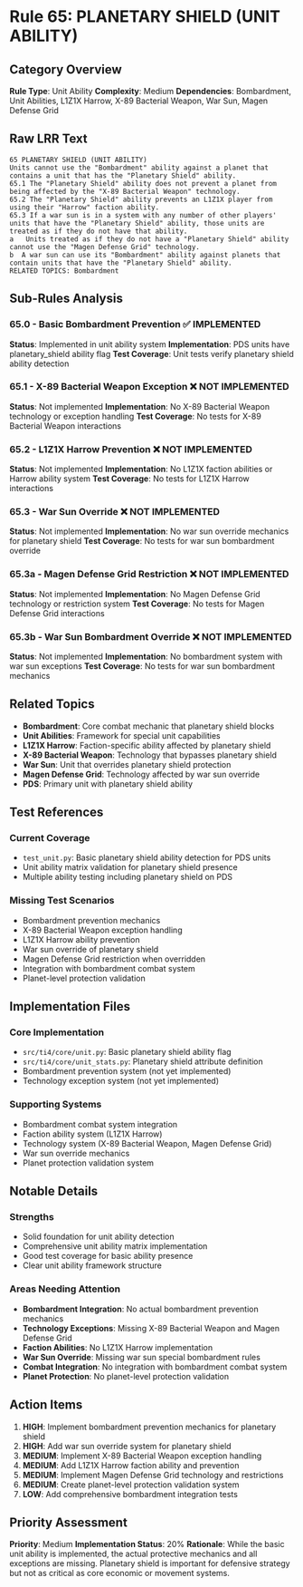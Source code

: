 # Rule 65: PLANETARY SHIELD (UNIT ABILITY)

## Category Overview
**Rule Type**: Unit Ability
**Complexity**: Medium
**Dependencies**: Bombardment, Unit Abilities, L1Z1X Harrow, X-89 Bacterial Weapon, War Sun, Magen Defense Grid

## Raw LRR Text
```
65 PLANETARY SHIELD (UNIT ABILITY)
Units cannot use the "Bombardment" ability against a planet that contains a unit that has the "Planetary Shield" ability.
65.1 The "Planetary Shield" ability does not prevent a planet from being affected by the "X-89 Bacterial Weapon" technology.
65.2 The "Planetary Shield" ability prevents an L1Z1X player from using their "Harrow" faction ability.
65.3 If a war sun is in a system with any number of other players' units that have the "Planetary Shield" ability, those units are treated as if they do not have that ability.
a	Units treated as if they do not have a "Planetary Shield" ability cannot use the "Magen Defense Grid" technology.
b  A war sun can use its "Bombardment" ability against planets that contain units that have the "Planetary Shield" ability.
RELATED TOPICS: Bombardment
```

## Sub-Rules Analysis

### 65.0 - Basic Bombardment Prevention ✅ IMPLEMENTED
**Status**: Implemented in unit ability system
**Implementation**: PDS units have planetary_shield ability flag
**Test Coverage**: Unit tests verify planetary shield ability detection

### 65.1 - X-89 Bacterial Weapon Exception ❌ NOT IMPLEMENTED
**Status**: Not implemented
**Implementation**: No X-89 Bacterial Weapon technology or exception handling
**Test Coverage**: No tests for X-89 Bacterial Weapon interactions

### 65.2 - L1Z1X Harrow Prevention ❌ NOT IMPLEMENTED
**Status**: Not implemented
**Implementation**: No L1Z1X faction abilities or Harrow ability system
**Test Coverage**: No tests for L1Z1X Harrow interactions

### 65.3 - War Sun Override ❌ NOT IMPLEMENTED
**Status**: Not implemented
**Implementation**: No war sun override mechanics for planetary shield
**Test Coverage**: No tests for war sun bombardment override

### 65.3a - Magen Defense Grid Restriction ❌ NOT IMPLEMENTED
**Status**: Not implemented
**Implementation**: No Magen Defense Grid technology or restriction system
**Test Coverage**: No tests for Magen Defense Grid interactions

### 65.3b - War Sun Bombardment Override ❌ NOT IMPLEMENTED
**Status**: Not implemented
**Implementation**: No bombardment system with war sun exceptions
**Test Coverage**: No tests for war sun bombardment mechanics

## Related Topics
- **Bombardment**: Core combat mechanic that planetary shield blocks
- **Unit Abilities**: Framework for special unit capabilities
- **L1Z1X Harrow**: Faction-specific ability affected by planetary shield
- **X-89 Bacterial Weapon**: Technology that bypasses planetary shield
- **War Sun**: Unit that overrides planetary shield protection
- **Magen Defense Grid**: Technology affected by war sun override
- **PDS**: Primary unit with planetary shield ability

## Test References

### Current Coverage
- `test_unit.py`: Basic planetary shield ability detection for PDS units
- Unit ability matrix validation for planetary shield presence
- Multiple ability testing including planetary shield on PDS

### Missing Test Scenarios
- Bombardment prevention mechanics
- X-89 Bacterial Weapon exception handling
- L1Z1X Harrow ability prevention
- War sun override of planetary shield
- Magen Defense Grid restriction when overridden
- Integration with bombardment combat system
- Planet-level protection validation

## Implementation Files

### Core Implementation
- `src/ti4/core/unit.py`: Basic planetary shield ability flag
- `src/ti4/core/unit_stats.py`: Planetary shield attribute definition
- Bombardment prevention system (not yet implemented)
- Technology exception system (not yet implemented)

### Supporting Systems
- Bombardment combat system integration
- Faction ability system (L1Z1X Harrow)
- Technology system (X-89 Bacterial Weapon, Magen Defense Grid)
- War sun override mechanics
- Planet protection validation system

## Notable Details

### Strengths
- Solid foundation for unit ability detection
- Comprehensive unit ability matrix implementation
- Good test coverage for basic ability presence
- Clear unit ability framework structure

### Areas Needing Attention
- **Bombardment Integration**: No actual bombardment prevention mechanics
- **Technology Exceptions**: Missing X-89 Bacterial Weapon and Magen Defense Grid
- **Faction Abilities**: No L1Z1X Harrow implementation
- **War Sun Override**: Missing war sun special bombardment rules
- **Combat Integration**: No integration with bombardment combat system
- **Planet Protection**: No planet-level protection validation

## Action Items
1. **HIGH**: Implement bombardment prevention mechanics for planetary shield
2. **HIGH**: Add war sun override system for planetary shield
3. **MEDIUM**: Implement X-89 Bacterial Weapon exception handling
4. **MEDIUM**: Add L1Z1X Harrow faction ability and prevention
5. **MEDIUM**: Implement Magen Defense Grid technology and restrictions
6. **MEDIUM**: Create planet-level protection validation system
7. **LOW**: Add comprehensive bombardment integration tests

## Priority Assessment
**Priority**: Medium
**Implementation Status**: 20%
**Rationale**: While the basic unit ability is implemented, the actual protective mechanics and all exceptions are missing. Planetary shield is important for defensive strategy but not as critical as core economic or movement systems.
